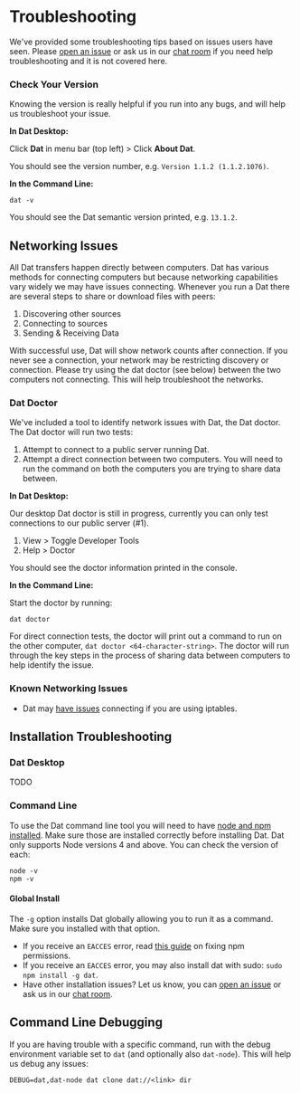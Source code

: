 # Troubleshooting

We've provided some troubleshooting tips based on issues users have seen. Please [open an issue](https://github.com/datproject/dat/issues/new) or ask us in our [chat room](https://gitter.im/datproject/discussions) if you need help troubleshooting and it is not covered here.

### Check Your Version

Knowing the version is really helpful if you run into any bugs, and will help us troubleshoot your issue.

**In Dat Desktop:**

Click **Dat** in menu bar (top left) > Click **About Dat**.

You should see the version number, e.g. `Version 1.1.2 (1.1.2.1076)`.

**In the Command Line:**

```
dat -v
```

You should see the Dat semantic version printed, e.g. `13.1.2`.

## Networking Issues

All Dat transfers happen directly between computers. Dat has various methods for connecting computers but because networking capabilities vary widely we may have issues connecting. Whenever you run a Dat there are several steps to share or download files with peers:

1. Discovering other sources
2. Connecting to sources
3. Sending & Receiving Data

With successful use, Dat will show network counts after connection. If you never see a connection, your network may be restricting discovery or connection. Please try using the dat doctor (see below) between the two computers not connecting. This will help troubleshoot the networks.

### Dat Doctor

We've included a tool to identify network issues with Dat, the Dat doctor. The Dat doctor will run two tests:

1. Attempt to connect to a public server running Dat.
2. Attempt a direct connection between two computers. You will need to run the command on both the computers you are trying to share data between.

**In Dat Desktop:**

Our desktop Dat doctor is still in progress, currently you can only test connections to our public server (#1).

1. View > Toggle Developer Tools
2. Help > Doctor

You should see the doctor information printed in the console.

**In the Command Line:**

Start the doctor by running:

```
dat doctor
```

For direct connection tests, the doctor will print out a command to run on the other computer, `dat doctor <64-character-string>`. The doctor will run through the key steps in the process of sharing data between computers to help identify the issue.

### Known Networking Issues

* Dat may [have issues](https://github.com/datproject/dat/issues/503) connecting if you are using iptables.

## Installation Troubleshooting

### Dat Desktop 

TODO

### Command Line

To use the Dat command line tool you will need to have [node and npm installed](https://docs.npmjs.com/getting-started/installing-node). Make sure those are installed correctly before installing Dat. Dat only supports Node versions 4 and above. You can check the version of each:

```
node -v
npm -v
```

#### Global Install

The `-g` option installs Dat globally allowing you to run it as a command. Make sure you installed with that option.

* If you receive an `EACCES` error, read [this guide](https://docs.npmjs.com/getting-started/fixing-npm-permissions) on fixing npm permissions.
* If you receive an `EACCES` error, you may also install dat with sudo: `sudo npm install -g dat`.
* Have other installation issues? Let us know, you can [open an issue](https://github.com/datproject/dat/issues/new) or ask us in our [chat room](https://gitter.im/datproject/discussions).

## Command Line Debugging

If you are having trouble with a specific command, run with the debug environment variable set to `dat` (and optionally also `dat-node`). This will help us debug any issues:

```
DEBUG=dat,dat-node dat clone dat://<link> dir
```
